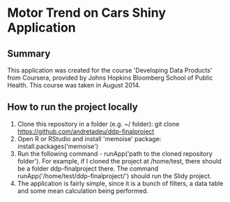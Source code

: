 # Motor Trend on Cars Shiny Application

## Summary

This application was created for the course 'Developing Data Products' from Coursera, provided by Johns Hopkins Bloomberg School of Public Health. This course was taken in August 2014.

## How to run the project locally

1. Clone this repository in a folder (e.g. ~/ folder): git clone https://github.com/andretadeu/ddp-finalproject
2. Open R or RStudio and install 'memoise' package: install.packages('memoise')
3. Run the following command - runApp('path to the cloned repository folder'). For example, if I cloned the project at /home/test, there should be a folder ddp-finalproject there. The command runApp('/home/test/ddp-finalproject/') should run the Slidy project.
4. The application is fairly simple, since it is a bunch of filters, a data table and some mean calculation being performed.
